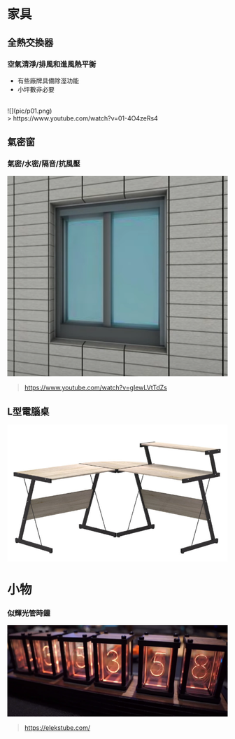 # 家具
## 全熱交換器
### 空氣清淨/排風和進風熱平衡
- 有些廠牌具備除溼功能
- 小坪數非必要
<br>
![](pic/p01.png)
<br>
> https://www.youtube.com/watch?v=01-4O4zeRs4

## 氣密窗
### 氣密/水密/隔音/抗風壓
![](pic/p02.png)
<br>
> https://www.youtube.com/watch?v=gIewLVtTdZs

## L型電腦桌
![](pic/p03.png)

# 小物
### 似輝光管時鐘
![](pic/p04.png)
> https://elekstube.com/